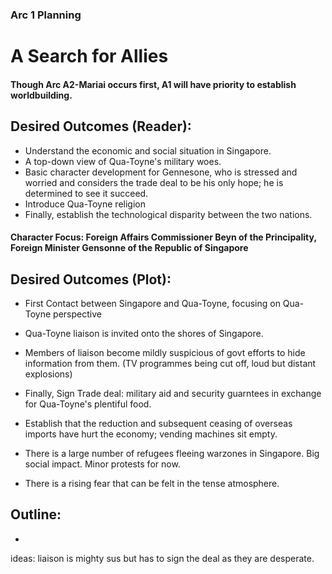 ### Arc 1 Planning
# A Search for Allies

#### Though Arc A2-Mariai occurs first, A1 will have priority to establish worldbuilding.
## Desired Outcomes (Reader):
- Understand the economic and social situation in Singapore.
- A top-down view of Qua-Toyne's military woes.
- Basic character development for Gennesone, who is stressed and worried and considers the trade deal to be his only hope; he is determined to see it succeed.
- Introduce Qua-Toyne religion
- Finally, establish the technological disparity between the two nations.
#### Character Focus: Foreign Affairs Commissioner Beyn of the Principality, Foreign Minister Gensonne of the Republic of Singapore

## Desired Outcomes (Plot):
- First Contact between Singapore and Qua-Toyne, focusing on Qua-Toyne perspective
- Qua-Toyne liaison is invited onto the shores of Singapore.
- Members of liaison become mildly suspicious of govt efforts to hide information from them. (TV programmes being cut off, loud but distant explosions)
- Finally, Sign Trade deal: military aid and security guarntees in exchange for Qua-Toyne's plentiful food.

- Establish that the reduction and subsequent ceasing of overseas imports have hurt the economy; vending machines sit empty.
- There is a large number of refugees fleeing warzones in Singapore. Big social impact. Minor protests for now.
- There is a rising fear that can be felt in the tense atmosphere.
 
## Outline:
- 


ideas: liaison is mighty sus but has to sign the deal as they are desperate. 
